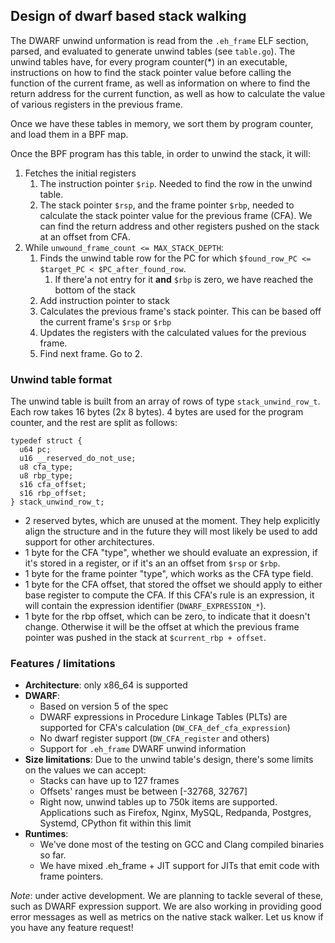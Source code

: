 ## Design of dwarf based stack walking

The DWARF unwind unformation is read from the `.eh_frame` ELF section, parsed, and evaluated to generate unwind tables (see `table.go`). The unwind tables have, for every program counter(*) in an executable, instructions on how to find the stack pointer value before calling the function of the current frame, as well as information on where to find the return address for the current function, as well as how to calculate the value of various registers in the previous frame.

Once we have these tables in memory, we sort them by program counter, and load them in a BPF map.

Once the BPF program has this table, in order to unwind the stack, it will:

1. Fetches the initial registers
   1. The instruction pointer `$rip`. Needed to find the row in the unwind table.
   2. The stack pointer `$rsp`, and the frame pointer `$rbp`, needed to calculate the stack pointer value for the previous frame (CFA). We can find the return address and other registers pushed on the stack at an offset from CFA.
2. While `unwound_frame_count <= MAX_STACK_DEPTH`:
   1. Finds the unwind table row for the PC for which `$found_row_PC <= $target_PC < $PC_after_found_row`.
      1. If there'a not entry for it **and** `$rbp` is zero, we have reached the bottom of the stack
   2. Add instruction pointer to stack
   3. Calculates the previous frame's stack pointer. This can be based off the current frame's `$rsp` or `$rbp`
   4. Updates the registers with the calculated values for the previous frame.
   5. Find next frame. Go to 2.

### Unwind table format

The unwind table is built from an array of rows of type `stack_unwind_row_t`. Each row takes 16 bytes (2x 8 bytes). 4 bytes are used for the program counter, and the rest are split as follows:

```
typedef struct {
  u64 pc;
  u16 __reserved_do_not_use;
  u8 cfa_type;
  u8 rbp_type;
  s16 cfa_offset;
  s16 rbp_offset;
} stack_unwind_row_t;
```

- 2 reserved bytes, which are unused at the moment. They help explicitly align the structure and in the future they will most likely be used to add support for other architectures.
- 1 byte for the CFA "type", whether we should evaluate an expression, if it's stored in a register, or if it's an an offset from `$rsp` or `$rbp`.
- 1 byte for the frame pointer "type", which works as the CFA type field.
- 1 byte for the CFA offset, that stored the offset we should apply to either base register to compute the CFA. If this CFA's rule is an expression, it will contain the expression identifier (`DWARF_EXPRESSION_*`).
- 1 byte for the rbp offset, which can be zero, to indicate that it doesn't change. Otherwise it will be the offset at which the previous frame pointer was pushed in the stack at `$current_rbp + offset`.

### Features / limitations

- **Architecture**: only x86_64 is supported
- **DWARF**:
  - Based on version 5 of the spec
  - DWARF expressions in Procedure Linkage Tables (PLTs) are supported for CFA's calculation (`DW_CFA_def_cfa_expression`)
  - No dwarf register support (`DW_CFA_register` and others)
  - Support for `.eh_frame` DWARF unwind information
- **Size limitations**: Due to the unwind table's design, there's some limits on the values we can accept:
  - Stacks can have up to 127 frames
  - Offsets' ranges must be between [-32768, 32767]
  - Right now, unwind tables up to 750k items are supported. Applications such as Firefox, Nginx, MySQL, Redpanda, Postgres, Systemd, CPython fit within this limit
- **Runtimes**:
  - We've done most of the testing on GCC and Clang compiled binaries so far.
  - We have mixed .eh_frame + JIT support for JITs that emit code with frame pointers.

_Note_: under active development. We are planning to tackle several of these, such as DWARF expression support. We are also working in providing good error messages as well as metrics on the native stack walker. Let us know if you have any feature request!
